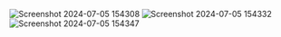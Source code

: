 ![Screenshot 2024-07-05 154308](https://github.com/vineet-kumar108/Updated-Tic-Tac-Tao/assets/121636147/b3d79ffa-3458-4af4-bfb0-970878850c07)
![Screenshot 2024-07-05 154332](https://github.com/vineet-kumar108/Updated-Tic-Tac-Tao/assets/121636147/c57264a0-7626-413a-a36d-770d6b5040f1)
![Screenshot 2024-07-05 154347](https://github.com/vineet-kumar108/Updated-Tic-Tac-Tao/assets/121636147/f07b7b09-3b31-4afa-b363-54d0ba009e18)
